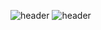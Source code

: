 ![header](https://capsule-render.vercel.app/api?type=rounded&color=gradient&height=300&section=header&text=Hello&20World&fontSize=80&fontAlign=70)
![header](https://capsule-render.vercel.app/api?color=3C2A21&height=400&text=Hello%20World!&desc=Hello%20capsule%20render)
